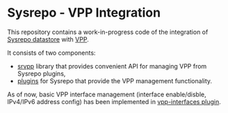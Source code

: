 # Sysrepo - VPP Integration

This repository contains a work-in-progress code of the integration of [Sysrepo datastore](https://github.com/sysrepo/sysrepo/) with [VPP](https://fd.io/).

It consists of two components:
- [srvpp](srvpp/) library that provides convenient API for managing VPP from Sysrepo plugins,
- [plugins](plugins/) for Sysrepo that provide the VPP management functionality.

As of now, basic VPP interface management (interface enable/disble, IPv4/IPv6 address config) has been implemented in [vpp-interfaces plugin](plugins/vpp-interfaces.c).
